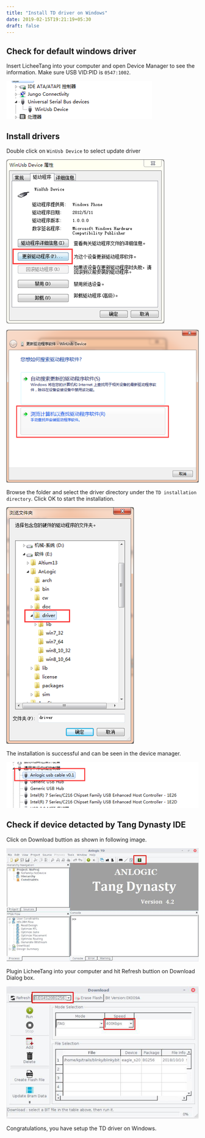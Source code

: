 ```yaml
---
title: "Install TD driver on Windows"
date: 2019-02-15T19:21:19+05:30
draft: false
---
```


## Check for default windows driver

Insert LicheeTang into your computer and open Device Manager to see the information. Make sure USB VID:PID is `0547:1002`.

![device manager](/getting-started/installing-USB-Driver/windows/images/no_driver.png "Check for default windows driver.")

## Install drivers

Double click on `WinUsb Device` to select update driver

![update driver 1](/getting-started/installing-USB-Driver/windows/images/update_driver1.png "Update driver step 1")

![update driver 2](/getting-started/installing-USB-Driver/windows/images/update_driver2.png "Update driver step 2")

Browse the folder and select the driver directory under the `TD installation directory`. Click OK to start the installation.

![Choose driver folder](/getting-started/installing-USB-Driver/windows/images/choosefolder.png "Choose driver folder")

The installation is successful and can be seen in the device manager.

![Install success](/getting-started/installing-USB-Driver/windows/images/installsuccess.png "Install success")

## Check if device detacted by Tang Dynasty IDE

Click on Download buttion as shown in following image.

![TD GUI Mode](/getting-started/installing-USB-Driver/linux/images/87078310026779781.jpg "Tang Dynasty SDK in GUI Mode.")

Plugin LicheeTang into your computer and hit Refresh buttion on Download Dialog box.

![TD Download Dialog](/getting-started/installing-USB-Driver/linux/images/1823555291194601.jpg "Bitstream Download Dialog")

Congratulations, you have setup the TD driver on Windows.
